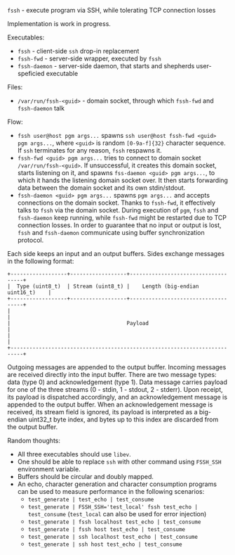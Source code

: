 `fssh` - execute program via SSH, while tolerating TCP connection losses

Implementation is work in progress.

Executables:
- `fssh` - client-side `ssh` drop-in replacement
- `fssh-fwd` - server-side wrapper, executed by `fssh`
- `fssh-daemon` - server-side daemon, that starts and shepherds user-speficied executable

Files:
- `/var/run/fssh-<guid>` - domain socket, through which `fssh-fwd` and `fssh-daemon` talk

Flow:
- `fssh user@host pgm args...` spawns `ssh user@host fssh-fwd <guid> pgm args...`, where `<guid>` is random `[0-9a-f]{32}` character sequence.
If `ssh` terminates for any reason, `fssh` respawns it.
- `fssh-fwd <guid> pgm args...` tries to connect to domain socket `/var/run/fssh-<guid>`.
If unsuccessful, it creates this domain socket, starts listening on it, and spawns `fss-daemon <guid> pgm args...`, to which it hands the listening domain socket over.
It then starts forwarding data between the domain socket and its own stdin/stdout.
- `fssh-daemon <guid> pgm args...` spawns `pgm args...` and accepts connections on the domain socket.
Thanks to `fssh-fwd`, it effectively talks to `fssh` via the domain socket.
During execution of `pgm`, `fssh` and `fssh-daemon` keep running, while `fssh-fwd` might be restarted due to TCP connection losses.
In order to guarantee that no input or output is lost, `fssh` and `fssh-daemon` communicate using buffer synchronization protocol.

Each side keeps an input and an output buffers.
Sides exchange messages in the following format:
```
+------------------+------------------+------------------------------------+
|  Type (uint8_t)  | Stream (uint8_t) |    Length (big-endian uint16_t)    |
+------------------+------------------+------------------------------------+
|                                                                          |
|                                     Payload                              |
|                                                                          |
+--------------------------------------------------------------------------+
```
Outgoing messages are appended to the output buffer. Incoming messages are received directly into the input buffer.
There are two message types: data (type 0) and acknowledgement (type 1).
Data message carries payload for one of the three streams (0 - stdin, 1 - stdout, 2 - stderr). Upon receipt, its payload is dispatched accordingly, and an acknowledgement message is appended to the output buffer.
When an acknowledgement message is received, its stream field is ignored, its payload is interpreted as a big-endian uint32_t byte index, and bytes up to this index are discarded from the output buffer.

Random thoughts:
- All three executables should use `libev`.
- One should be able to replace `ssh` with other command using `FSSH_SSH` environment variable.
- Buffers should be circular and doubly mapped.
- An echo, character generation and character consumption programs can be used to measure performance in the following scenarios:
    - `test_generate | test_echo | test_consume`
    - `test_generate | FSSH_SSH='test_local' fssh test_echo | test_consume` (`test_local` can also be used for error injection)
    - `test_generate | fssh localhost test_echo | test_consume`
    - `test_generate | fssh host test_echo | test_consume`
    - `test_generate | ssh localhost test_echo | test_consume`
    - `test_generate | ssh host test_echo | test_consume`
